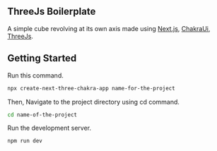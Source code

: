 ## ThreeJs Boilerplate

A simple cube revolving at its own axis made using [Next.js](https://nextjs.org/), [ChakraUi](https://chakra-ui.com/), [ThreeJs](https://threejs.org/).

## Getting Started

Run this command.

```bash
npx create-next-three-chakra-app name-for-the-project
```

Then, Navigate to the project directory using cd command.

```bash
cd name-of-the-project
```

Run the development server.

```bash
npm run dev
```
